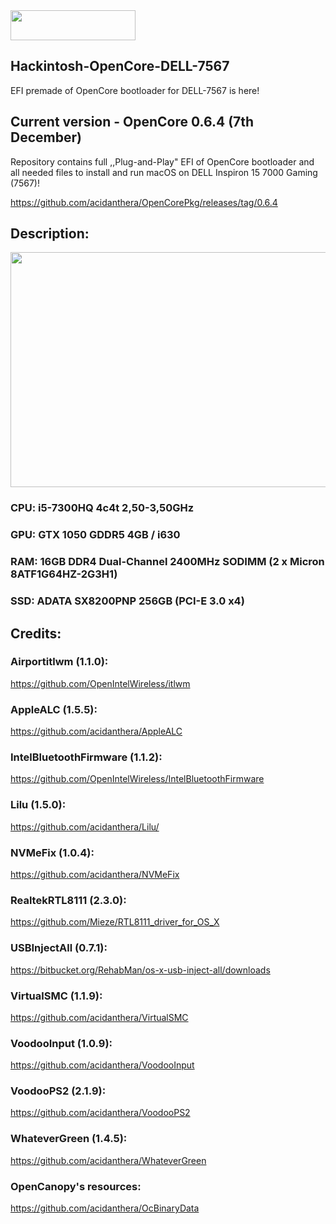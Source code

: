 <img src="https://github.com/acidanthera/OpenCorePkg/blob/master/Docs/Logos/OpenCore_with_text_Small.png" width="200" height="48"/>

## Hackintosh-OpenCore-DELL-7567
EFI premade of OpenCore bootloader for DELL-7567 is here!

## Current version - OpenCore 0.6.4 (7th December)
Repository contains full ,,Plug-and-Play" EFI of OpenCore bootloader and
all needed files to install and run macOS on DELL Inspiron 15 7000 Gaming (7567)!

https://github.com/acidanthera/OpenCorePkg/releases/tag/0.6.4

## Description:
<img src="https://zapodaj.net/images/f0d340d9df0c2.png" width="574" height="376"/>

### CPU: i5-7300HQ 4c4t 2,50-3,50GHz
### GPU: GTX 1050 GDDR5 4GB / i630
### RAM: 16GB DDR4 Dual-Channel 2400MHz SODIMM (2 x Micron 8ATF1G64HZ-2G3H1)
### SSD: ADATA SX8200PNP 256GB (PCI-E 3.0 x4)

## Credits:

### Airportitlwm (1.1.0):
https://github.com/OpenIntelWireless/itlwm
### AppleALC (1.5.5):
https://github.com/acidanthera/AppleALC
### IntelBluetoothFirmware (1.1.2):
https://github.com/OpenIntelWireless/IntelBluetoothFirmware
### Lilu (1.5.0):
https://github.com/acidanthera/Lilu/
### NVMeFix (1.0.4):
https://github.com/acidanthera/NVMeFix
### RealtekRTL8111 (2.3.0):
https://github.com/Mieze/RTL8111_driver_for_OS_X
### USBInjectAll (0.7.1):
https://bitbucket.org/RehabMan/os-x-usb-inject-all/downloads
### VirtualSMC (1.1.9):
https://github.com/acidanthera/VirtualSMC
### VoodooInput (1.0.9):
https://github.com/acidanthera/VoodooInput
### VoodooPS2 (2.1.9):
https://github.com/acidanthera/VoodooPS2
### WhateverGreen (1.4.5):
https://github.com/acidanthera/WhateverGreen
### OpenCanopy's resources:
https://github.com/acidanthera/OcBinaryData
